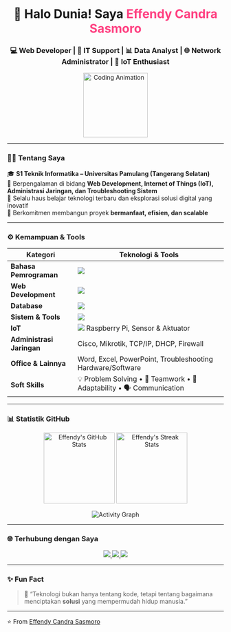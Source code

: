 <!-- Profil README -->

<h1 align="center">👋 Halo Dunia! Saya <span style="color:#ff4081;">Effendy Candra Sasmoro</span></h1>
<h3 align="center">💻 Web Developer | 🧠 IT Support | 📊 Data Analyst | 🌐 Network Administrator | 🤖 IoT Enthusiast</h3>

<p align="center">
  <img src="https://media.giphy.com/media/WUlplcMpOCEmTGBtBW/giphy.gif" width="150" alt="Coding Animation" />
</p>

---

### 👨‍💻 Tentang Saya
🎓 **S1 Teknik Informatika – Universitas Pamulang (Tangerang Selatan)**  
🔧 Berpengalaman di bidang **Web Development, Internet of Things (IoT), Administrasi Jaringan, dan Troubleshooting Sistem**  
🌱 Selalu haus belajar teknologi terbaru dan eksplorasi solusi digital yang inovatif  
🚀 Berkomitmen membangun proyek **bermanfaat, efisien, dan scalable**  

---

### ⚙️ Kemampuan & Tools

| Kategori | Teknologi & Tools |
|-----------|------------------|
| **Bahasa Pemrograman** | <img src="https://skillicons.dev/icons?i=python,js,java,php,cpp" /> |
| **Web Development** | <img src="https://skillicons.dev/icons?i=html,css,bootstrap,nodejs,react" /> |
| **Database** | <img src="https://skillicons.dev/icons?i=mysql,sqlite" /> |
| **Sistem & Tools** | <img src="https://skillicons.dev/icons?i=windows,linux,vscode,github,git,androidstudio" /> |
| **IoT** | <img src="https://skillicons.dev/icons?i=arduino" /> Raspberry Pi, Sensor & Aktuator |
| **Administrasi Jaringan** | Cisco, Mikrotik, TCP/IP, DHCP, Firewall |
| **Office & Lainnya** | Word, Excel, PowerPoint, Troubleshooting Hardware/Software |
| **Soft Skills** | 💡 Problem Solving • 🤝 Teamwork • 🔄 Adaptability • 🗣️ Communication |

---

### 📊 Statistik GitHub

<p align="center">
  <img src="https://github-readme-stats.vercel.app/api?username=effendycs&show_icons=true&theme=tokyonight&hide_border=true" height="165" alt="Effendy's GitHub Stats"/>
  <img src="https://github-readme-streak-stats.herokuapp.com/?user=effendycs&theme=tokyonight&hide_border=true" height="165" alt="Effendy's Streak Stats"/>
</p>

<p align="center">
  <img src="https://github-readme-activity-graph.vercel.app/graph?username=effendycs&theme=tokyo-night&hide_border=true" alt="Activity Graph"/>
</p>

---

### 🌐 Terhubung dengan Saya

<p align="center">
  <a href="https://linkedin.com/in/effendy-candra-sasmoro" target="_blank">
    <img src="https://img.shields.io/badge/-Effendy%20Candra%20Sasmoro-0077B5?style=for-the-badge&logo=Linkedin&logoColor=white"/>
  </a>
  <a href="mailto:effendycndr@gmail.com">
    <img src="https://img.shields.io/badge/-effendycndr@gmail.com-D14836?style=for-the-badge&logo=Gmail&logoColor=white"/>
  </a>
  <a href="https://github.com/effendycs" target="_blank">
    <img src="https://img.shields.io/badge/-GitHub-181717?style=for-the-badge&logo=github&logoColor=white"/>
  </a>
</p>

---

### ✨ Fun Fact
> 💬 “Teknologi bukan hanya tentang kode, tetapi tentang bagaimana menciptakan **solusi** yang mempermudah hidup manusia.”

---

⭐️ From [Effendy Candra Sasmoro](https://github.com/effendycs)
